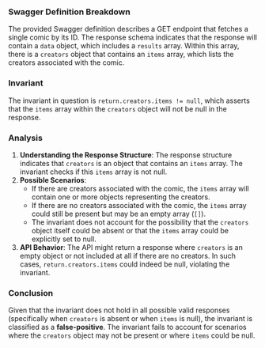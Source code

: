 ### Swagger Definition Breakdown
The provided Swagger definition describes a GET endpoint that fetches a single comic by its ID. The response schema indicates that the response will contain a `data` object, which includes a `results` array. Within this array, there is a `creators` object that contains an `items` array, which lists the creators associated with the comic.

### Invariant
The invariant in question is `return.creators.items != null`, which asserts that the `items` array within the `creators` object will not be null in the response.

### Analysis
1. **Understanding the Response Structure**: The response structure indicates that `creators` is an object that contains an `items` array. The invariant checks if this `items` array is not null.
2. **Possible Scenarios**: 
   - If there are creators associated with the comic, the `items` array will contain one or more objects representing the creators.
   - If there are no creators associated with the comic, the `items` array could still be present but may be an empty array (`[]`).
   - The invariant does not account for the possibility that the `creators` object itself could be absent or that the `items` array could be explicitly set to null.
3. **API Behavior**: The API might return a response where `creators` is an empty object or not included at all if there are no creators. In such cases, `return.creators.items` could indeed be null, violating the invariant.

### Conclusion
Given that the invariant does not hold in all possible valid responses (specifically when `creators` is absent or when `items` is null), the invariant is classified as a **false-positive**. The invariant fails to account for scenarios where the `creators` object may not be present or where `items` could be null.
